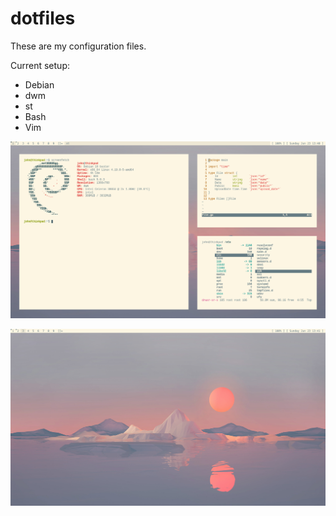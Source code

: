 # dotfiles

These are my configuration files.

Current setup:

 - Debian
 - dwm
 - st
 - Bash
 - Vim

 ![](img/desktop_win.png)

 ![](img/desktop_bg.png)
